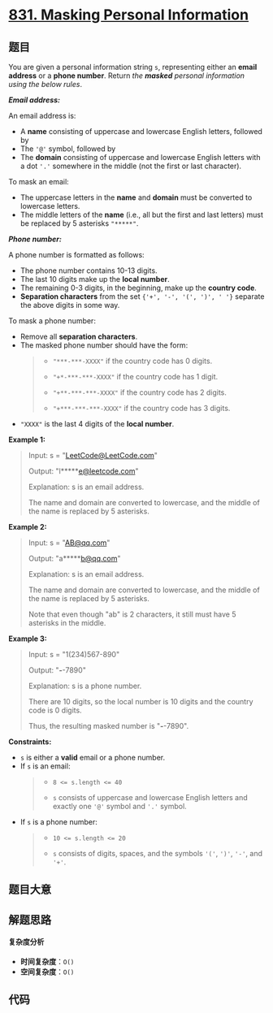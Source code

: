 # [831. Masking Personal Information](https://leetcode.com/problems/masking-personal-information/)

## 题目

You are given a personal information string `s`, representing either an
**email address** or a **phone number**. Return _the **masked** personal
information using the below rules_.

_**Email address:**_

An email address is:

- A **name** consisting of uppercase and lowercase English letters, followed by
- The `'@'` symbol, followed by
- The **domain** consisting of uppercase and lowercase English letters with a dot `'.'` somewhere in the middle (not the first or last character).

To mask an email:

- The uppercase letters in the **name** and **domain** must be converted to lowercase letters.
- The middle letters of the **name** (i.e., all but the first and last letters) must be replaced by 5 asterisks `"*****"`.

_**Phone number:**_

A phone number is formatted as follows:

- The phone number contains 10-13 digits.
- The last 10 digits make up the **local number**.
- The remaining 0-3 digits, in the beginning, make up the **country code**.
- **Separation characters** from the set `{'+', '-', '(', ')', ' '}` separate the above digits in some way.

To mask a phone number:

- Remove all **separation characters**.
- The masked phone number should have the form:
  > - `"***-***-XXXX"` if the country code has 0 digits.
  >
  > - `"+*-***-***-XXXX"` if the country code has 1 digit.
  >
  > - `"+**-***-***-XXXX"` if the country code has 2 digits.
  >
  > - `"+***-***-***-XXXX"` if the country code has 3 digits.
- `"XXXX"` is the last 4 digits of the **local number**.

**Example 1:**

> Input: s = "LeetCode@LeetCode.com"
>
> Output: "l**\***e@leetcode.com"
>
> Explanation: s is an email address.
>
> The name and domain are converted to lowercase, and the middle of the name is replaced by 5 asterisks.

**Example 2:**

> Input: s = "AB@qq.com"
>
> Output: "a**\***b@qq.com"
>
> Explanation: s is an email address.
>
> The name and domain are converted to lowercase, and the middle of the name is replaced by 5 asterisks.
>
> Note that even though "ab" is 2 characters, it still must have 5 asterisks in the middle.

**Example 3:**

> Input: s = "1(234)567-890"
>
> Output: "**_-_**-7890"
>
> Explanation: s is a phone number.
>
> There are 10 digits, so the local number is 10 digits and the country code is 0 digits.
>
> Thus, the resulting masked number is "**_-_**-7890".

**Constraints:**

- `s` is either a **valid** email or a phone number.
- If `s` is an email:
  > - `8 <= s.length <= 40`
  >
  > - `s` consists of uppercase and lowercase English letters and exactly one `'@'` symbol and `'.'` symbol.
- If `s` is a phone number:
  > - `10 <= s.length <= 20`
  >
  > - `s` consists of digits, spaces, and the symbols `'('`, `')'`, `'-'`, and `'+'`.

## 题目大意

## 解题思路

#### 复杂度分析

- **时间复杂度**：`O()`
- **空间复杂度**：`O()`

## 代码

```javascript

```
